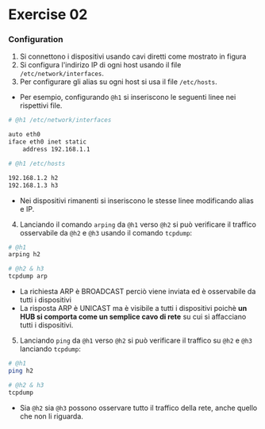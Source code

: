 # Exercise 02

### Configuration

1. Si connettono i dispositivi usando cavi diretti come mostrato in figura
2. Si configura l'indirizo IP di ogni host usando il file `/etc/network/interfaces`. 
3. Per configurare gli alias su ogni host si usa il file `/etc/hosts`.

* Per esempio, configurando `@h1` si inseriscono le seguenti linee nei rispettivi file.

```bash
# @h1 /etc/network/interfaces

auto eth0
iface eth0 inet static
    address 192.168.1.1

# @h1 /etc/hosts

192.168.1.2 h2
192.168.1.3 h3
```

* Nei dispositivi rimanenti si inseriscono le stesse linee modificando alias e IP.

4. Lanciando il comando `arping` da `@h1` verso `@h2` si può verificare il traffico osservabile da `@h2` e `@h3` usando il comando `tcpdump`:

```bash
# @h1
arping h2
```
```bash
# @h2 & h3
tcpdump arp
```

* La richiesta ARP è BROADCAST perciò viene inviata ed è osservabile da tutti i dispositivi
* La risposta ARP è UNICAST ma è visibile a tutti i dispositivi poichè **un HUB si comporta come un semplice cavo di rete** su cui si affacciano tutti i dispositivi.

5. Lanciando `ping` da `@h1` verso `@h2` si può verificare il traffico su `@h2` e `@h3` lanciando `tcpdump`:

```bash
# @h1
ping h2
```
```bash
# @h2 & h3
tcpdump
```

* Sia `@h2` sia `@h3` possono osservare tutto il traffico della rete, anche quello che non li riguarda.